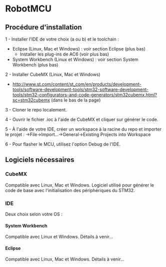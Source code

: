 # RobotMCU

## Procédure d'installation

1 - Installer l'IDE de votre choix (a ou b) et le toolchain :
  - Eclipse (Linux, Mac et Windows) : voir section Eclipse (plus bas)
    - Installer les plug-ins de AC6 (voir plus bas)
  - System Workbench (Linux et Windows) : voir section System Workbench (plus bas)
  
2 - Installer CubeMX (Linux, Mac et Windows)
  - http://www.st.com/content/st_com/en/products/development-tools/software-development-tools/stm32-software-development-tools/stm32-configurators-and-code-generators/stm32cubemx.html?sc=stm32cubemx (dans le bas de la page)

3 - Cloner le repo localement.

4 - Ouvrir le fichier .ioc à l'aide de CubeMX et cliquer sur générer le code.

5 - À l'aide de votre IDE, créer un workspace à la racine du repo et importer le projet :
  ->File->Import...->General->Existing Projects into Workspace
  
6 - Pour flasher le MCU, utilisez l'option Debug de l'IDE.

## Logiciels nécessaires
### CubeMX
Compatible avec Linux, Mac et Windows. Logiciel utilisé pour générer le code de base avec l'initialisation des périphériques du STM32.

### IDE
Deux choix selon votre OS :

#### System Workbench
Compatible avec Linux et Windows.
Détails à venir...

#### Eclipse
Compatible avec Linux, Mac et Windows.
Détails à venir...
